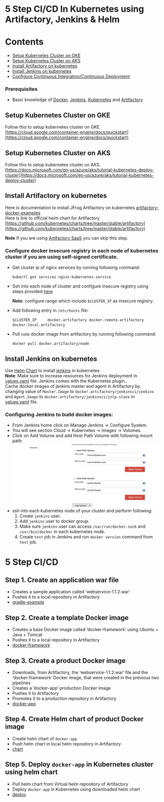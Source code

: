 # 5 Step CI/CD In Kubernetes using Artifactory, Jenkins & Helm

# Contents

- [Setup Kubernetes Cluster on GKE](#setup-kubernetes-cluster-on-gke)
- [Setup Kubernetes Cluster on AKS](#setup-kubernetes-cluster-on-aks)
- [Install Artifactory on kubernetes](#install-artifactory-on-kubernetes)
- [Install Jenkins on kubernetes](#install-jenkins-on-kubernetes)
- [Configure Continuous Integration/Continuous Deployment](#5-step-cicd)


### Prerequisites
* Basic knowledge of [Docker](https://www.docker.com/), [Jenkins](https://jenkins.io/), [Kubernetes](https://kubernetes.io/) and [Artifactory](https://www.jfrog.com/artifactory/)

## Setup Kubernetes Cluster on GKE
Follow this to setup kubernetes cluster on GKE. [https://cloud.google.com/container-engine/docs/quickstart](https://cloud.google.com/container-engine/docs/quickstart)

## Setup Kubernetes Cluster on AKS
Follow this to setup kubernetes cluster on AKS. [https://docs.microsoft.com/en-us/azure/aks/tutorial-kubernetes-deploy-cluster](https://docs.microsoft.com/en-us/azure/aks/tutorial-kubernetes-deploy-cluster)

## Install Artifactory on kubernetes
Here is documentation to install JFrog Artifactory on kubernetes [artifactory-docker-examples](https://github.com/JFrogDev/artifactory-docker-examples/tree/master/kubernetes)<br>
Here is link to official helm chart for Artifactory [https://github.com/kubernetes/charts/tree/master/stable/artifactory](https://github.com/kubernetes/charts/tree/master/stable/artifactory)

<b>Note</b> If you are using [Artifactory SaaS](https://www.jfrog.com/artifactory/free-trial/#Cloud) you can skip this step. 

### Configure docker insecure registry in each node of kubernetes cluster if you are using self-signed certificate.

*   Get cluster ip  of nginx services by running following command:
    ```
    kubectl get services nginx-kubernetes-service
    ```
*   Ssh into each node of cluster and configure insecure registry using steps provided [here](https://docs.docker.com/registry/insecure/)

    <b>Note</b>: configure range which include `$CLUSTER_IP` as insecure registry.
    
*   Add following entry in `/etc/hosts` file:
    ```
    $CLUSTER_IP     docker.artifactory docker-remote.artifactory docker-local.artifactory
    ```
*   Pull `node` docker image from artifactory by running following command:
    ``` 
    docker pull docker.artifactory/node
    ```

## Install Jenkins on kubernetes

Use [Helm](https://github.com/kubernetes/helm) [Chart](https://github.com/kubernetes/charts) to install [jenkins](https://github.com/kubernetes/charts/tree/master/stable/jenkins) in kubernetes. <br>
<b>Note</b>: Make sure to increase resources for Jenkins deployment in [values.yaml](https://github.com/kubernetes/charts/blob/master/stable/jenkins/values.yaml) file. Jenkins comes with the Kubernetes plugin..<br>
Cache docker images of jenkins master and agent in Artifactory by changing value of `Master.Image` to `docker.artifactory/jenkinsci/jenkins` and `Agent.Image` to `docker.artifactory/jenkinsci/jnlp-slave` in [values.yaml](https://github.com/kubernetes/charts/blob/master/stable/jenkins/values.yaml) file.


### Configuring Jenkins to build docker images:

* From Jenkins home click on Manage Jenkins -> 	Configure System.
* You will see section Cloud -> Kubernetes -> Images -> Volumes.
* Click on Add Volume and add Host Path Volume with following mount path:
  ![configure_docker](images/configure_docker.png)
* ssh into each kubernetes node of your cluster and perform following:
  1. Create `jenkins` user.
  2. Add `jenkins` user to docker group.
  3. Make sure `jenkins` user can access `/var/run/docker.sock` and  `/usr/bin/docker` in each kubernetes node.
  4. Create `test` job in Jenkins and run `docker version` command from `test` job. 

# 5 Step CI/CD
  
## Step 1. Create an application war file
* Creates a sample application called ‘webservice-1.1.2.war’
* Pushes it to a local repository in Artifactory
* [gradle-example](/gradle-example)

## Step 2. Create a template Docker image
* Creates a base Docker image called ‘docker-framework’ using Ubuntu + Java + Tomcat
* Pushes it to a local repository in Artifactory
* [docker-framework](/docker-framework)

## Step 3. Create a product Docker image
* Downloads, from Artifactory, the ‘webservice-1.1.2.war’ file and the ‘docker-framework’ Docker image, that were created in the previous two pipelines
* Creates a ‘docker-app’ production Docker image
* Pushes it to Artifactory
* Promotes it to a production repository in Artifactory
* [docker-app](/docker-app)

## Step 4. Create Helm chart of product Docker image
* Create helm chart of `docker-app`
* Push helm chart in local helm repository in Artifactory
* [chart](/docker-app-chart)

## Step 5. Deploy `docker-app` in Kubernetes cluster using helm chart
* Pull helm chart from Virtual helm repository of Artifactory
* Deploy `docker-app` in Kubernetes using downloaded helm chart
* [deploy](/deploy)